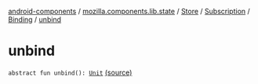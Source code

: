 [android-components](../../../../index.md) / [mozilla.components.lib.state](../../../index.md) / [Store](../../index.md) / [Subscription](../index.md) / [Binding](index.md) / [unbind](./unbind.md)

# unbind

`abstract fun unbind(): `[`Unit`](https://kotlinlang.org/api/latest/jvm/stdlib/kotlin/-unit/index.html) [(source)](https://github.com/mozilla-mobile/android-components/blob/master/components/lib/state/src/main/java/mozilla/components/lib/state/Store.kt#L182)